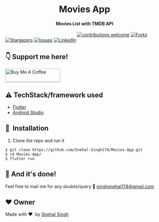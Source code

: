 <h1 align="center">Movies App</h1>

<div align= "center">
  <h4>Movies List with TMDB API</h4>
</div>

&nbsp;&nbsp;&nbsp;&nbsp;&nbsp;&nbsp;&nbsp;&nbsp;&nbsp;&nbsp;&nbsp;&nbsp;&nbsp;&nbsp;&nbsp;&nbsp;&nbsp;&nbsp;&nbsp;&nbsp;&nbsp;&nbsp;&nbsp;&nbsp;&nbsp;&nbsp;&nbsp;&nbsp;&nbsp;&nbsp;&nbsp;&nbsp;&nbsp;&nbsp;&nbsp;&nbsp;&nbsp;&nbsp;&nbsp;&nbsp;&nbsp;&nbsp;&nbsp;&nbsp;&nbsp;&nbsp;&nbsp;&nbsp;&nbsp;&nbsp;&nbsp;&nbsp;&nbsp;&nbsp;&nbsp;&nbsp;&nbsp;
[![contributions welcome](https://img.shields.io/badge/contributions-welcome-brightgreen.svg?style=flat)](https://github.com/Snehal-Singh174/Movies-App/issues)
[![Forks](https://img.shields.io/github/forks/Snehal-Singh174/Movies-App.svg?logo=github)](https://github.com/Snehal-Singh174/Movies-App/network/members)
[![Stargazers](https://img.shields.io/github/stars/Snehal-Singh174/Movies-App.svg?logo=github)](https://github.com/Snehal-Singh174/Movies-App/stargazers)
[![Issues](https://img.shields.io/github/issues/Snehal-Singh174/Movies-App.svg?logo=github)](https://github.com/Snehal-Singh174/Movies-App/issues)
[![LinkedIn](https://img.shields.io/badge/-LinkedIn-black.svg?style=flat-square&logo=linkedin&colorB=555)](https://www.linkedin.com/in/snehal-singh-b5119817b/)

## :point_down: Support me here!
<a href="https://www.buymeacoffee.com/Snehal" target="_blank"><img src="https://www.buymeacoffee.com/assets/img/custom_images/orange_img.png" alt="Buy Me A Coffee" style="height: 41px !important;width: 174px !important;box-shadow: 0px 3px 2px 0px rgba(190, 190, 190, 0.5) !important;-webkit-box-shadow: 0px 3px 2px 0px rgba(190, 190, 190, 0.5) !important;" ></a>


## :warning: TechStack/framework used

- [Flutter](https://flutter.dev/)
- [Android Studio](https://developer.android.com/studio)

## 🚀&nbsp; Installation
1. Clone the repo and run it
```
$ git clone https://github.com/Snehal-Singh174/Movies-App.git
$ cd Movies-App/
$ flutter run
```

## :clap: And it's done!
Feel free to mail me for any doubts/query 
:email: singhsnehal174@gmail.com

## :heart: Owner
Made with :heart:&nbsp;  by [Snehal Singh](https://github.com/Snehal-Singh174)


